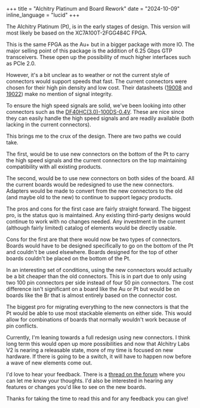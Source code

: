 +++
title = "Alchitry Platinum and Board Rework"
date = "2024-10-09"
inline_language = "lucid"
+++

The Alchitry Platinum (Pt), is in the early stages of design. 
This version will most likely be based on the XC7A100T-2FGG484C FPGA.

This is the same FPGA as the Au+ but in a bigger package with more IO.
The major selling point of this package is the addition of 6.25 Gbps GTP transceivers.
These open up the possibility of much higher interfaces such as PCIe 2.0.

However, it's a bit unclear as to weather or not the current style of connectors would support speeds that fast.
The current connectors were chosen for their high pin density and low cost.
Their datasheets ([19008](http://www.4uconnector.com/online/object/4udrawing/19008.pdf) and [19022](http://www.4uconnector.com/online/object/4udrawing/19022.pdf)) make no mention of signal integrity.

To ensure the high speed signals are solid, we've been looking into other connectors such as the [DF40HC(3.0)-100DS-0.4V](https://www.hirose.com/en/product/document?clcode=CL0684-4085-8-51&productname=DF40HC(2.5)-60DS-0.4V(51)&series=DF40&documenttype=Catalog&lang=en&documentid=en_DF40_CAT).
These are nice since they can easily handle the high speed signals and are readily available (both lacking in the current connectors).

This brings me to the crux of the design.
There are two paths we could take.

The first, would be to use new connectors on the bottom of the Pt to carry the high speed signals and the current connectors on the top maintaining compatibility with all existing products.

The second, would be to use new connectors on both sides of the board.
All the current boards would be redesigned to use the new connectors.
Adapters would be made to convert from the new connectors to the old (and maybe old to the new) to continue to support legacy products.

The pros and cons for the first case are fairly straight forward.
The biggest pro, is the status quo is maintained.
Any existing third-party designs would continue to work with no changes needed.
Any investment in the current (although fairly limited) catalog of elements would be directly usable.

Cons for the first are that there would now be two types of connectors. 
Boards would have to be designed specifically to go on the bottom of the Pt and couldn't be used elsewhere.
Boards designed for the top of other boards couldn't be placed on the bottom of the Pt.

In an interesting set of conditions, using the new connectors would actually be a bit cheaper than the old connectors.
This is in part due to only using two 100 pin connectors per side instead of four 50 pin connectors.
The cost difference isn't significant on a board like the Au or Pt but would be on boards like the Br that is almost entirely based on the connector cost.

The biggest pro for migrating everything to the new connectors is that the Pt would be able to use most stackable elements on either side.
This would allow for combinations of boards that normally wouldn't work because of pin conflicts.

Currently, I'm leaning towards a full redesign using new connectors.
I think long term this would open up more possibilities and now that Alchitry Labs V2 is nearing a releasable state, more of my time is focused on new hardware.
If there is going to be a switch, it will have to happen now before a wave of new elements come out.

I'd love to hear your feedback. 
There is a [thread on the forum](https://forum.alchitry.com/t/alchitry-platinum-planning/1811/3) where you can let me know your thoughts.
I'd also be interested in hearing any features or changes you'd like to see on the new boards.

Thanks for taking the time to read this and for any feedback you can give!



